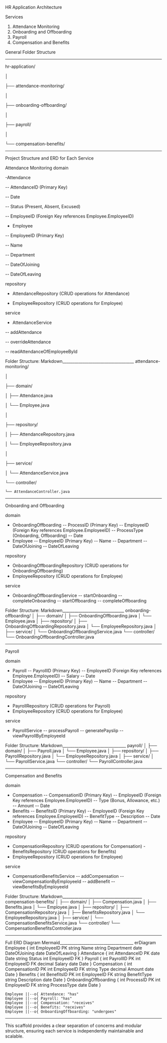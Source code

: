 HR Application Architecture

Services
1. Attendance Monitoring
2. Onboarding and Offboarding
3. Payroll
4. Compensation and Benefits

General Folder Structure
________________________________________
hr-application/

│

├── attendance-monitoring/

│

├── onboarding-offboarding/

│

├── payroll/

│

└── compensation-benefits/
________________________________________

Project Structure and ERD for Each Service

Attendance Monitoring
domain

-Attendance

-- AttendanceID (Primary Key)

-- Date

-- Status (Present, Absent, Excused)

-- EmployeeID (Foreign Key references Employee.EmployeeID)

- Employee

-- EmployeeID (Primary Key)

-- Name

-- Department

-- DateOfJoining

-- DateOfLeaving

repository

- AttendanceRepository (CRUD operations for Attendance)

- EmployeeRepository (CRUD operations for Employee)

service

- AttendanceService

-- addAttendance

-- overrideAttendance

-- readAttendanceOfEmployeeById


Folder Structure:
Markdown____________________________________
attendance-monitoring/

│

├── domain/

│   ├── Attendance.java

│   └── Employee.java

│

├── repository/

│   ├── AttendanceRepository.java

│   └── EmployeeRepository.java

│

├── service/

│   └── AttendanceService.java

└── controller/

    └── AttendanceController.java
__________________________________



Onboarding and Offboarding

domain
- OnboardingOffboarding
-- ProcessID (Primary Key)
-- EmployeeID (Foreign Key references Employee.EmployeeID)
-- ProcessType (Onboarding, Offboarding)
-- Date
- Employee
-- EmployeeID (Primary Key)
-- Name
-- Department
-- DateOfJoining
-- DateOfLeaving

repository
- OnboardingOffboardingRepository (CRUD operations for OnboardingOffboarding)
- EmployeeRepository (CRUD operations for Employee)

service
- OnboardingOffboardingService
-- startOnboarding
-- completeOnboarding
-- startOffboarding
-- completeOffboarding


Folder Structure:
Markdown_______________________________
onboarding-offboarding/
│
├── domain/
│   ├── OnboardingOffboarding.java
│   └── Employee.java
│
├── repository/
│   ├── OnboardingOffboardingRepository.java
│   └── EmployeeRepository.java
│
├── service/
│   └── OnboardingOffboardingService.java
└── controller/
    └── OnboardingOffboardingController.java
____________________________________________




Payroll

domain
- Payroll
-- PayrollID (Primary Key)
-- EmployeeID (Foreign Key references Employee.EmployeeID)
-- Salary
-- Date
- Employee
-- EmployeeID (Primary Key)
-- Name
-- Department
-- DateOfJoining
-- DateOfLeaving

repository
- PayrollRepository (CRUD operations for Payroll)
- EmployeeRepository (CRUD operations for Employee)

service
- PayrollService
-- processPayroll
-- generatePayslip
-- viewPayrollByEmployeeId


Folder Structure:
Markdown________________________________
payroll/
│
├── domain/
│   ├── Payroll.java
│   └── Employee.java
│
├── repository/
│   ├── PayrollRepository.java
│   └── EmployeeRepository.java
│
├── service/
│   └── PayrollService.java
└── controller/
    └── PayrollController.java
________________________________



Compensation and Benefits

domain
- Compensation
-- CompensationID (Primary Key)
-- EmployeeID (Foreign Key references Employee.EmployeeID)
-- Type (Bonus, Allowance, etc.)
-- Amount
-- Date
- Benefits
-- BenefitsID (Primary Key)
-- EmployeeID (Foreign Key references Employee.EmployeeID)
-- BenefitType
-- Description
-- Date
- Employee
-- EmployeeID (Primary Key)
-- Name
-- Department
-- DateOfJoining
-- DateOfLeaving

repository
- CompensationRepository (CRUD operations for Compensation)
-BenefitsRepository (CRUD operations for Benefits)
- EmployeeRepository (CRUD operations for Employee)

service
- CompensationBenefitsService
-- addCompensation
-- viewCompensationByEmployeeId
-- addBenefit
-- viewBenefitsByEmployeeId


Folder Structure:
Markdown________________________________________
compensation-benefits/
│
├── domain/
│   ├── Compensation.java
│   ├── Benefits.java
│   └── Employee.java
│
├── repository/
│   ├── CompensationRepository.java
│   ├── BenefitsRepository.java
│   └── EmployeeRepository.java
│
├── service/
│   └── CompensationBenefitsService.java
└── controller/
    └── CompensationBenefitsController.java
____________________________________________
Full ERD Diagram
Mermaid_____________________________________
erDiagram
    Employee {
        int EmployeeID PK
        string Name
        string Department
        date DateOfJoining
        date DateOfLeaving
    }
    Attendance {
        int AttendanceID PK
        date Date
        string Status
        int EmployeeID FK
    }
    Payroll {
        int PayrollID PK
        int EmployeeID FK
        decimal Salary
        date Date
    }
    Compensation {
        int CompensationID PK
        int EmployeeID FK
        string Type
        decimal Amount
        date Date
    }
    Benefits {
        int BenefitsID PK
        int EmployeeID FK
        string BenefitType
        string Description
        date Date
    }
    OnboardingOffboarding {
        int ProcessID PK
        int EmployeeID FK
        string ProcessType
        date Date
    }

    Employee ||--o{ Attendance: "has"
    Employee ||--o{ Payroll: "has"
    Employee ||--o{ Compensation: "receives"
    Employee ||--o{ Benefits: "receives"
    Employee ||--o{ OnboardingOffboarding: "undergoes"
_______________________________________________________________
This scaffold provides a clear separation of concerns and modular structure, ensuring each service is independently maintainable and scalable.


